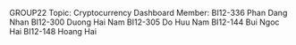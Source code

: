 GROUP22 
Topic: Cryptocurrency Dashboard
Member:
BI12-336 Phan Dang Nhan
BI12-300 Duong Hai Nam
BI12-305 Do Huu Nam
BI12-144 Bui Ngoc Hai
BI12-148 Hoang Hai
